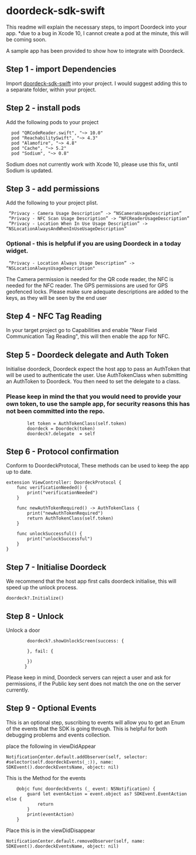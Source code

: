 # doordeck-sdk-swift

This readme will explain the necessary steps, to import Doordeck into your app.
*due to a bug in Xcode 10, I cannot create a pod at the minute, this will be coming soon. 

A sample app has been provided to show how to integrate with Doordeck.



## Step 1 - import Dependencies 
Import [doordeck-sdk-swift](https://github.com/doordeck/doordeck-sdk-swift/tree/master/doordeck-sdk-swift) into your project. I would suggest adding this to a separate folder, within your project.

## Step 2 - install pods 
Add the following pods to your project 
```
  pod "QRCodeReader.swift", "~> 10.0"
  pod "ReachabilitySwift", "~> 4.3"
  pod "Alamofire", "~> 4.8"
  pod "Cache", "~> 5.2"
  pod "Sodium", "~> 0.8"
 ```

Sodium does not currently work with Xcode 10, please use this fix, until Sodium is updated.

## Step 3 - add permissions
Add the following to your project plist.

```
 “Privacy - Camera Usage Description” -> “NSCameraUsageDescription”
 “Privacy - NFC Scan Usage Description” -> “NFCReaderUsageDescription”
 “Privacy - Location When In Use Usage Description” -> “NSLocationAlwaysAndWhenInUseUsageDescription”
```

### Optional - this is helpful if you are using Doordeck in a today widget.
```
 “Privacy - Location Always Usage Description” -> “NSLocationAlwaysUsageDescription"
```

The Camera permission is needed for the QR code reader, the NFC is needed for the NFC reader. The GPS permissions are used for GPS geofenced locks. 
Please make sure adequate descriptions are added to the keys, as they will be seen by the end user 

## Step 4 - NFC Tag Reading
In your target project go to Capabilities and enable "Near Field Communication Tag Reading", this will then enable the app for NFC.

## Step 5 - Doordeck delegate and Auth Token
Initialise doordeck, Doordeck expect the host app to pass an AuthToken that will be used to authenticate the user. 
Use AuthTokenClass when submitting an AuthToken to Doordeck.
You then need to set the delegate to a class.

### Please keep in mind the that you would need to provide your own token, to use the sample app, for security reasons this has not been committed into the repo.

```
        let token = AuthTokenClass(self.token)
        doordeck = Doordeck(token)
        doordeck?.delegate  = self
```

## Step 6 - Protocol confirmation 
Conform to DoordeckProtocal, These methods can be used to keep the app up to date.

```
extension ViewController: DoordeckProtocol {
    func verificationNeeded() {
        print("verificationNeeded")
    }
    
    func newAuthTokenRequired() -> AuthTokenClass {
        print("newAuthTokenRequired")
        return AuthTokenClass(self.token)
    }
    
    func unlockSuccessful() {
        print("unlockSuccessful")
    }
}
```

## Step 7 - Initialise Doordeck 
We recommend that the host app first calls doordeck initialise, this will speed up the unlock process.
```
doordeck?.Initialize()
```

## Step 8 - Unlock
Unlock a door

```
        doordeck?.showUnlockScreen(success: {
            
        }, fail: {
            
        })
       }

```

Please keep in mind, Doordeck servers can reject a user and ask for permissions, if the Public key sent does not match the one on the server currently.

## Step 9 - Optional Events 
This is an optional step, suscribing to events will allow you to get an Enum of the events that the SDK is going through. 
This is helpful for both debugging problems and events collection.

place the following in viewDidAppear
```
NotificationCenter.default.addObserver(self, selector: #selector(self.doordeckEvents(_:)), name: SDKEvent().doordeckEventsName, object: nil)
```

This is the Method for the events
```
    @objc func doordeckEvents (_ event: NSNotification) {
        guard let eventAction = event.object as? SDKEvent.EventAction else {
            return
        }
        print(eventAction)
    }
```
Place this is in the viewDidDisappear
```
NotificationCenter.default.removeObserver(self, name: SDKEvent().doordeckEventsName, object: nil)
```

